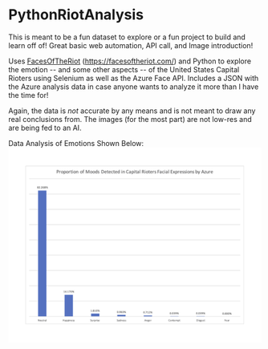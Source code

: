 # PythonRiotAnalysis
This is meant to be a fun dataset to explore or a fun project to build and learn off of! Great basic web automation, API call, and Image introduction!

Uses [FacesOfTheRiot](https://facesoftheriot.com/) (https://facesoftheriot.com/) and Python to explore the emotion -- and some other aspects -- of the United States Capital Rioters using Selenium as well as the Azure Face API. Includes a JSON with the Azure analysis data in case anyone wants to analyze it more than I have the time for! 

Again, the data is *not* accurate by any means and is not meant to draw any real conclusions from. The images (for the most part) are not low-res and are being fed to an AI.

Data Analysis of Emotions Shown Below:
![](https://github.com/discoseismology/PythonRiotAnalysis/blob/main/riotsEmos.png)
